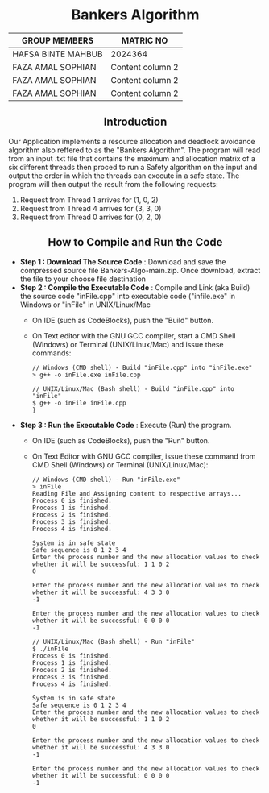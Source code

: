 <h1 align="center">Bankers Algorithm</h1>
  
   GROUP MEMBERS | MATRIC NO
------------ | -------------
HAFSA BINTE MAHBUB | 2024364
FAZA AMAL SOPHIAN | Content column 2
FAZA AMAL SOPHIAN | Content column 2
FAZA AMAL SOPHIAN | Content column 2

<h2 align="center">Introduction</h2>
Our Application implements a resource allocation and deadlock avoidance algorithm also reffered to as the "Bankers Algorithm". The program will read from an input .txt file that contains the maximum and allocation matrix of a six different threads then proced to run a Safety algorithm on the input and output the order in which the threads can execute in a safe state. The program will then output the result from the following requests: 

1. Request from Thread 1 arrives for (1, 0, 2)
2. Request from Thread 4 arrives for (3, 3, 0)
3. Request from Thread 0 arrives for (0, 2, 0)

<h2 align="center">How to Compile and Run the Code</h2>

* **Step 1 : Download The Source Code** : Download and save the compressed source file Bankers-Algo-main.zip. Once download, extract the file to your choose file destination 
* **Step 2 : Compile the Executable Code** : Compile and Link (aka Build) the source code "inFile.cpp" into executable code ("infile.exe" in Windows or "inFile" in UNIX/Linux/Mac
  - On IDE (such as CodeBlocks), push the "Build" button.
  - On Text editor with the GNU GCC compiler, start a CMD Shell (Windows) or Terminal (UNIX/Linux/Mac) and issue these commands: 
  
    ```
    // Windows (CMD shell) - Build "inFile.cpp" into "inFile.exe"
    > g++ -o inFile.exe inFile.cpp
 
    // UNIX/Linux/Mac (Bash shell) - Build "inFile.cpp" into "inFile"
    $ g++ -o inFile inFile.cpp
    }
    ```
* **Step 3 : Run the Executable Code** : Execute (Run) the program.
  - On IDE (such as CodeBlocks), push the "Run" button.
  - On Text Editor with GNU GCC compiler, issue these command from CMD Shell (Windows) or Terminal (UNIX/Linux/Mac):
  
    ```
    // Windows (CMD shell) - Run "inFile.exe" 
    > inFile
    Reading File and Assigning content to respective arrays...
    Process 0 is finished.
    Process 1 is finished.
    Process 2 is finished.
    Process 3 is finished.
    Process 4 is finished.
    
    System is in safe state
    Safe sequence is 0 1 2 3 4 
    Enter the process number and the new allocation values to check whether it will be successful: 1 1 0 2
    0
    
    Enter the process number and the new allocation values to check whether it will be successful: 4 3 3 0
    -1
    
    Enter the process number and the new allocation values to check whether it will be successful: 0 0 0 0 
    -1
 
    // UNIX/Linux/Mac (Bash shell) - Run "inFile" 
    $ ./inFile
    Process 0 is finished.
    Process 1 is finished.
    Process 2 is finished.
    Process 3 is finished.
    Process 4 is finished.
    
    System is in safe state
    Safe sequence is 0 1 2 3 4 
    Enter the process number and the new allocation values to check whether it will be successful: 1 1 0 2
    0
    
    Enter the process number and the new allocation values to check whether it will be successful: 4 3 3 0
    -1
    
    Enter the process number and the new allocation values to check whether it will be successful: 0 0 0 0 
    -1
    ```
